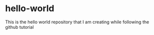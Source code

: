 # hello-world
This is the hello world repository that I am creating while following the github tutorial
